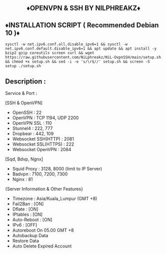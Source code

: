 <h2 align="center">

♦️OPENVPN & SSH BY NILPHREAKZ♦️


## ♦️INSTALLATION SCRIPT ( Recommended Debian 10 )♦️

```
sysctl -w net.ipv6.conf.all.disable_ipv6=1 && sysctl -w net.ipv6.conf.default.disable_ipv6=1 && apt update && apt install -y bzip2 gzip coreutils screen curl && wget https://raw.githubusercontent.com/NiLphreakz/NiL-OvpnSSH/main/setup.sh && chmod +x setup.sh && sed -i -e 's/\r$//' setup.sh && screen -S setup ./setup.sh

```

## Description :

  Service & Port :
  
  [SSH & OpenVPN]
  - OpenSSH                 : 22
  - OpenVPN                 : TCP 1194, UDP 2200
  - OpenVPN SSL             : 110
  - Stunnel4                : 222, 777
  - Dropbear                : 442, 109
  - Websocket SSH(HTTP)     : 2081
  - Websocket SSL(HTTPS)    : 222
  - Websocket OpenVPN       : 2084
  
  [Sqd, Bdvp, Ngnx]
  - Squid Proxy             : 3128, 8000 (limit to IP Server)
  - Badvpn                  : 7100, 7200, 7300
  - Nginx                   : 81

  {Server Information & Other Features}
  - Timezone                : Asia/Kuala_Lumpur (GMT +8)
  - Fail2Ban                : [ON]
  - Dflate                  : [ON]
  - IPtables                : [ON]
  - Auto-Reboot             : [ON]
  - IPv6                    : [OFF]
  - Autoreboot On 05.00 GMT +8
  - Autobackup Data
  - Restore Data
  - Auto Delete Expired Account
